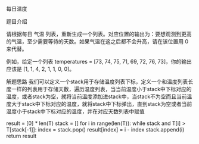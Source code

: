每日温度

题目介绍

请根据每日 气温 列表，重新生成一个列表。对应位置的输出为：要想观测到更高的气温，至少需要等待的天数。如果气温在这之后都不会升高，请在该位置用 0 来代替。

例如，给定一个列表 temperatures = [73, 74, 75, 71, 69, 72, 76, 73]，你的输出应该是 [1, 1, 4, 2, 1, 1, 0, 0]。

解题思路
我们可以定义一个stack用于存储温度列表下标，定义一个和温度列表长度一样的列表用于存储天数，遍历温度列表，当当前温度小于stack中下标对应的温度，或者stack为空，就将当前温度添加进stack中，当stack不为空而且当前温度大于stack中下标对应的温度，就将stack中下标弹出，直到stack为空或者当前温度小于stack中下标对应的温度，并在对应天数列表中赋值

result = [0] * len(T)
stack = []
for i in range(len(T)):
	while stack and T[i] > T[stack[-1]]:
		index = stack.pop()
		result[index] = i - index
	stack.append(i)
return result
